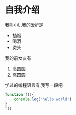 # 自我介绍
我叫小L,我的爱好是
* 抽烟
* 喝酒
* 烫头

我的前女友有
1. 高圆圆
2. 高圆圆

学过的编程语言有,我写一段吧
```javascript
function f(){
    console.log('hello world')
}
f()

